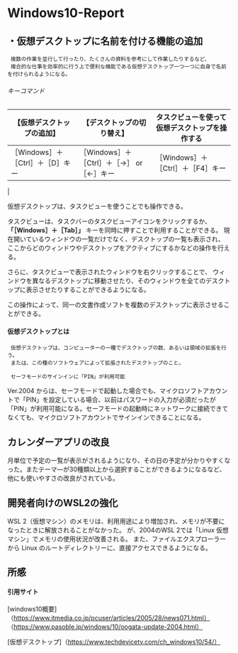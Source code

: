 # Windows10-Report

## ・仮想デスクトップに名前を付ける機能の追加
     複数の作業を並行して行ったり、たくさんの資料を参考にして作業したりするなど、
     複合的な仕事を効率的に行う上で便利な機能である仮想デスクトップ一つ一つに自身で名前を付けられるようになる。
###### キーコマンド
|【仮想デスクトップの追加】 　　   |【デスクトップの切り替え】                |タスクビューを使って仮想デスクトップを操作する           |
|---------------------------------|-----------------------------------------|--------------------------------------------------------|
|［Windows］＋［Ctrl］＋［D］キー  |［Windows］＋［Ctrl］＋［→］ or ［←］キー|［Windows］＋［Ctrl］＋［F4］キー
|

仮想デスクトップは、タスクビューを使うことでも操作できる。

タスクビューは、タスクバーのタスクビューアイコンをクリックするか、 **「［Windows］＋［Tab］」** キーを同時に押すことで利用することができる。
現在開いているウィンドウの一覧だけでなく、デスクトップの一覧も表示され、
ここからどのウィンドウやデスクトップをアクティブにするかなどの操作を行える。

さらに、タスクビューで表示されたウィンドウを右クリックすることで、
ウィンドウを異なるデスクトップに移動させたり、そのウィンドウを全てのデスクトップに表示させたりすることができるようになる。

この操作によって、同一の文書作成ソフトを複数のデスクトップに表示させることができる。
#### 仮想デスクトップとは
     仮想デスクトップは、コンピューターの一種でデスクトップの数、あるいは領域の拡張を行う。
     または、この種のソフトウェアによって拡張されたデスクトップのこと。
     
     セーフモードのサインインに「PIN」が利用可能
Ver.2004 からは、セーフモードで起動した場合でも、マイクロソフトアカウントで「PIN」を設定している場合、以前はパスワードの入力が必須だったが「PIN」が利用可能になる。セーフモードの起動時にネットワークに接続できてなくても、マイクロソフトアカウントでサインインできることになる。
     
## カレンダーアプリの改良
月単位で予定の一覧が表示がされるようになり、その日の予定が分かりやすくなった。またテーマ―が30種類以上から選択することができるようになるなど、他にも使いやすさの改良がされている。

## 開発者向けのWSL2の強化
WSL 2（仮想マシン）のメモリは、利用用途により増加され、メモリが不要になったときに解放されることがなかった。
が、2004のWSL 2では「Linux 仮想マシン」でメモリの使用状況が改善される。
また、ファイルエクスプローラーから Linux のルートディレクトリーに、直接アクセスできるようになる。
 
     
## 所感


#### 引用サイト 
[windows10概要]
（https://www.itmedia.co.jp/pcuser/articles/2005/28/news071.html）
（https://www.pasoble.jp/windows/10/oogata-update-2004.html）

[仮想デスクトップ]（https://www.techdevicetv.com/ch_windows10/54/）

